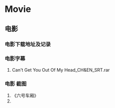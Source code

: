 # Movie 
## 电影
   ### 电影下载地址及记录
   
   
   ### 电影字幕  
   1. Can't Get You Out Of My Head_CH&EN_SRT.rar  

   ### 电影 截图
   1. 《六号车厢》  
   2. 
